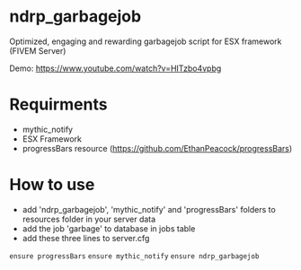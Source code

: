# ndrp_garbagejob
Optimized, engaging and rewarding garbagejob script for ESX framework (FIVEM Server)

Demo: https://www.youtube.com/watch?v=HITzbo4vpbg

# Requirments

- mythic_notify
- ESX Framework
- progressBars resource (https://github.com/EthanPeacock/progressBars)

# How to use

- add 'ndrp_garbagejob', 'mythic_notify' and 'progressBars' folders to resources folder in your server data
- add the job 'garbage' to database in jobs table
- add these three lines to server.cfg

``ensure progressBars``
``ensure mythic_notify``
``ensure ndrp_garbagejob``

